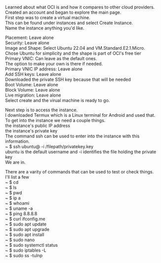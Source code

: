 Learned about what OCI is and how it compares to other cloud providers.  
Created an account and began to explore the main page.  
First step was to create a virtual machine.  
This can be found under instances and select Create Instance.  
Name the instance anything you'd like.  

Placement: Leave alone  
Security: Leave alone  
Image and Shape: Select Ubuntu 22.04 and VM.Standard.E2.1.Micro.  
    Chose Ubuntu for simplicity and the shape is part of OCI's free tier  
Primary VNIC: Can leave as the default ones.  
The option to make your own is there if needed.  
Primary VNIC IP address: Leave alone  
Add SSH keys: Leave alone  
    Downloaded the private SSH key because that will be needed  
Boot Volume: Leave alone  
Block Volume: Leave alone  
Live migration: Leave alone  
Select create and the virual machine is ready to go.  

Next step is to access the instance.  
I downloaded Termux which is a Linux terminal for Android and used that.  
To get into the instance we need a couple things.  
    the instance's public IP address  
    the instance's private key  
The command ssh can be used to enter into the instance with this information.  
    ~ $ ssh ubuntu@<instance public IP> -i /filepath/privatekey.key  
ubuntu is the default username and -i identifies the file holding the private key  
We are in.  

There are a varity of commands that can be used to test or check things.  
I'll list a few  
    ~ $ cd <folder>  
    ~ $ ls  
    ~ $ pwd  
    ~ $ ip a  
    ~ $ whoami  
    ~ $ uname -a  
    ~ $ ping 8.8.8.8  
    ~ $ curl ifconfig.me  
    ~ $ sudo apt update  
    ~ $ sudo apt upgrade  
    ~ $ sudo apt install <package>  
    ~ $ sudo nano <filename>  
    ~ $ sudo systemctl status <program>  
    ~ $ sudo iptables -L  
    ~ $ sudo ss -tulnp  
  
